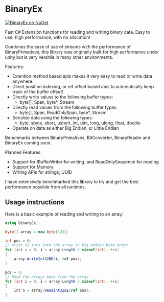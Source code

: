 # BinaryEx
[![BinaryEx on NuGet](https://img.shields.io/nuget/v/BinaryEx)](https://www.nuget.org/packages/BinaryEx)

Fast C# Extension functions for reading and writing binary data. Easy to use, high performance, with no allocation!

Combines the ease of use of streams with the performance of BinaryPrimatives, this library was originally built for high performance under unity but is very versitile in many other environments.

Features:
 - Extention method based apis makes it very easy to read or write data anywhere.
 - Direct position indexing, or ref offset based apis to automatically keep track of the buffer offset!
 - Directly write values to the following buffer types:
   - byte[], Span<byte>, byte*, Stream
- Directly read values from the following buffer types:
   - byte[], Span<byte>, ReadOnlySpan<byte>, byte*, Stream
- Serialize data using the following types:
   - byte, sbyte, short, ushort, int, uint, long, ulong, float, double
- Operate on data as either Big Endian, or Little Endian

Benchmarks between BinaryPrimatives, BitConverter, BinaryReader and BinaryEx coming soon.

Planned Features:
 - Support for IBufferWriter for writing, and ReadOnlySequence for reading
 - Support for Memory
 - Writing APIs for strings, UUID

I have extensively benchmarked this library to try and get the best performance possible from all runtimes.

## Usage instructions

Here is a basic example of reading and writing to an array:
```cs
using BinaryEx;

byte[] array = new byte[128];

int pos = 0;
// Write 32 ints into the array in big endian byte order
for (int i = 0; i < array.Length / sizeof(int); ++i)
{
    array.WriteInt32BE(i, ref pos);
}

pos = 0;
// Read the arrays back from the array
for (int i = 0; i < array.Length / sizeof(int); ++i)
{
    int n = array.ReadInt32BE(ref pos);
}
```
